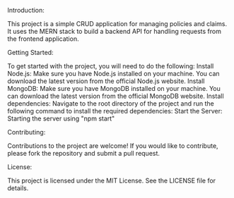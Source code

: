Introduction:

This project is a simple CRUD application for managing policies and claims. It uses the MERN stack to build a backend API for handling requests from the frontend application.

Getting Started:

To get started with the project, you will need to do the following:
Install Node.js: Make sure you have Node.js installed on your machine. You can download the latest version from the official Node.js website.
Install MongoDB: Make sure you have MongoDB installed on your machine. You can download the latest version from the official MongoDB website.
Install dependencies: Navigate to the root directory of the project and run the following command to install the required dependencies:
Start the Server: Starting the server using "npm start"

Contributing:

Contributions to the project are welcome! If you would like to contribute, please fork the repository and submit a pull request.

License:

This project is licensed under the MIT License. See the LICENSE file for details.
